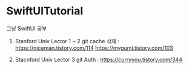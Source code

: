# SwiftUITutorial
그냥 SwiftUI 공부

1. Stanford Univ Lector 1 ~ 2
 	git cache 삭제 : https://niceman.tistory.com/114
			 https://mygumi.tistory.com/103 

1. Stacnford Univ Lector 3
	git Auth : https://curryyou.tistory.com/344
